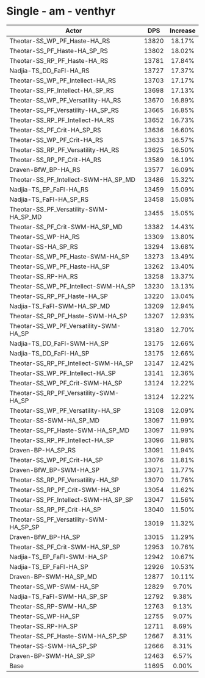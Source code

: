 # Single - am - venthyr
| Actor | DPS | Increase |
|---|:---:|:---:|
|Theotar-SS_WP_PF_Haste-HA_RS|13820|18.17%|
|Theotar-SS_PF_Haste-HA_SP_RS|13802|18.02%|
|Theotar-SS_RP_PF_Haste-HA_RS|13781|17.84%|
|Nadjia-TS_DD_FaFl-HA_RS|13727|17.37%|
|Theotar-SS_WP_PF_Intellect-HA_RS|13703|17.17%|
|Theotar-SS_PF_Intellect-HA_SP_RS|13698|17.13%|
|Theotar-SS_WP_PF_Versatility-HA_RS|13670|16.89%|
|Theotar-SS_PF_Versatility-HA_SP_RS|13665|16.85%|
|Theotar-SS_RP_PF_Intellect-HA_RS|13652|16.73%|
|Theotar-SS_PF_Crit-HA_SP_RS|13636|16.60%|
|Theotar-SS_WP_PF_Crit-HA_RS|13633|16.57%|
|Theotar-SS_RP_PF_Versatility-HA_RS|13625|16.50%|
|Theotar-SS_RP_PF_Crit-HA_RS|13589|16.19%|
|Draven-BfW_BP-HA_RS|13577|16.09%|
|Theotar-SS_PF_Intellect-SWM-HA_SP_MD|13486|15.32%|
|Nadjia-TS_EP_FaFl-HA_RS|13459|15.09%|
|Nadjia-TS_FaFl-HA_SP_RS|13458|15.08%|
|Theotar-SS_PF_Versatility-SWM-HA_SP_MD|13455|15.05%|
|Theotar-SS_PF_Crit-SWM-HA_SP_MD|13382|14.43%|
|Theotar-SS_WP-HA_RS|13309|13.80%|
|Theotar-SS-HA_SP_RS|13294|13.68%|
|Theotar-SS_WP_PF_Haste-SWM-HA_SP|13273|13.49%|
|Theotar-SS_WP_PF_Haste-HA_SP|13262|13.40%|
|Theotar-SS_RP-HA_RS|13258|13.37%|
|Theotar-SS_WP_PF_Intellect-SWM-HA_SP|13230|13.13%|
|Theotar-SS_RP_PF_Haste-HA_SP|13220|13.04%|
|Nadjia-TS_FaFl-SWM-HA_SP_MD|13209|12.94%|
|Theotar-SS_RP_PF_Haste-SWM-HA_SP|13207|12.93%|
|Theotar-SS_WP_PF_Versatility-SWM-HA_SP|13180|12.70%|
|Nadjia-TS_DD_FaFl-SWM-HA_SP|13175|12.66%|
|Nadjia-TS_DD_FaFl-HA_SP|13175|12.66%|
|Theotar-SS_RP_PF_Intellect-SWM-HA_SP|13147|12.42%|
|Theotar-SS_WP_PF_Intellect-HA_SP|13141|12.36%|
|Theotar-SS_WP_PF_Crit-SWM-HA_SP|13124|12.22%|
|Theotar-SS_RP_PF_Versatility-SWM-HA_SP|13124|12.22%|
|Theotar-SS_WP_PF_Versatility-HA_SP|13108|12.09%|
|Theotar-SS-SWM-HA_SP_MD|13097|11.99%|
|Theotar-SS_PF_Haste-SWM-HA_SP_MD|13097|11.99%|
|Theotar-SS_RP_PF_Intellect-HA_SP|13096|11.98%|
|Draven-BP-HA_SP_RS|13091|11.94%|
|Theotar-SS_WP_PF_Crit-HA_SP|13076|11.81%|
|Draven-BfW_BP-SWM-HA_SP|13071|11.77%|
|Theotar-SS_RP_PF_Versatility-HA_SP|13070|11.76%|
|Theotar-SS_RP_PF_Crit-SWM-HA_SP|13054|11.62%|
|Theotar-SS_PF_Intellect-SWM-HA_SP_SP|13047|11.56%|
|Theotar-SS_RP_PF_Crit-HA_SP|13040|11.50%|
|Theotar-SS_PF_Versatility-SWM-HA_SP_SP|13019|11.32%|
|Draven-BfW_BP-HA_SP|13015|11.29%|
|Theotar-SS_PF_Crit-SWM-HA_SP_SP|12953|10.76%|
|Nadjia-TS_EP_FaFl-SWM-HA_SP|12942|10.67%|
|Nadjia-TS_EP_FaFl-HA_SP|12926|10.53%|
|Draven-BP-SWM-HA_SP_MD|12877|10.11%|
|Theotar-SS_WP-SWM-HA_SP|12829|9.70%|
|Nadjia-TS_FaFl-SWM-HA_SP_SP|12792|9.38%|
|Theotar-SS_RP-SWM-HA_SP|12763|9.13%|
|Theotar-SS_WP-HA_SP|12755|9.07%|
|Theotar-SS_RP-HA_SP|12711|8.69%|
|Theotar-SS_PF_Haste-SWM-HA_SP_SP|12667|8.31%|
|Theotar-SS-SWM-HA_SP_SP|12666|8.31%|
|Draven-BP-SWM-HA_SP_SP|12463|6.57%|
|Base|11695|0.00%|

